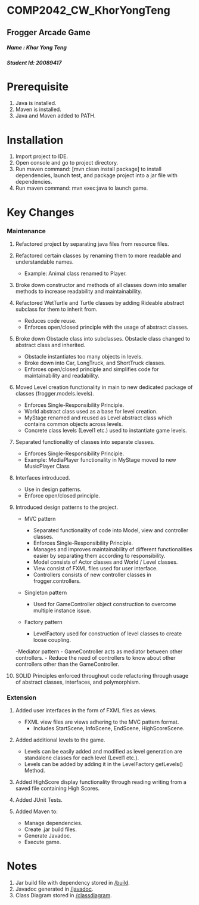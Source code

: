 # COMP2042_CW_KhorYongTeng
## Frogger Arcade Game
##### Name : Khor Yong Teng
##### Student Id: 20089417

# Prerequisite

1. 	Java is installed.
2.	Maven is installed.
3.	Java and Maven added to PATH.

# Installation

1.	Import project to IDE.
2.	Open console and go to project directory.
3. 	Run maven command: [mvn clean install package] to install dependencies, launch test, and package project into a jar file with dependencies.
4. 	Run maven command: mvn exec:java to launch game.

# Key Changes
 
### Maintenance
1. 	Refactored project by separating java files from resource files.

2.	Refactored certain classes by renaming them to more readable and understandable names.
	- Example: Animal class renamed to Player.
	
3. 	Broke down constructor and methods of all classes down into smaller methods to increase readability and maintainability. 

4. 	Refactored WetTurtle and Turtle classes by adding Rideable abstract subclass for them to inherit from.
	- Reduces code reuse.
	- Enforces open/closed principle with the usage of abstract classes.
	
5.	Broke down Obstacle class into subclasses. Obstacle class changed to abstract class and inherited.
	- Obstacle instantiates too many objects in levels. 
	- Broke down into Car, LongTruck, and ShortTruck classes.
	- Enforces open/closed principle and simplifies code for maintainability and readability.
	
6.	Moved Level creation functionality in main to new dedicated package of classes (frogger.models.levels).
	- Enforces Single-Responsibility Principle.
	- World abstract class used as a base for level creation.
	- MyStage renamed and reused as Level abstract class which contains common objects across levels.
	- Concrete class levels (Level1 etc.) used to instantiate game levels.
	
7. 	Separated functionality of classes into separate classes.
	- Enforces Single-Responsibility Principle.
	- Example: MediaPlayer functionality in MyStage moved to new MusicPlayer Class

9. 	Interfaces introduced.
	- Use in design patterns.
	- Enforce open/closed principle.
	
8. 	Introduced design patterns to the project.
	- MVC pattern
		- Separated functionality of code into Model, view and controller classes.
		- Enforces Single-Responsibility Principle.
		- Manages and improves maintainability of different functionalities easier by separating them according to responsibility.
		- Model consists of Actor classes and World / Level classes.
		- View consist of FXML files used for user interface.
		- Controllers consists of new controller classes in frogger.controllers.
	
	- Singleton pattern
		- Used for GameController object construction to overcome multiple instance issue.
		
	- Factory pattern
		- LevelFactory used for construction of level classes to create loose coupling.
		
	-Mediator pattern
		- GameController acts as mediator between other controllers.
		- Reduce the need of controllers to know about other controllers other than the GameController.

10. SOLID Principles enforced throughout code refactoring through usage of abstract classes, interfaces, and polymorphism.

### Extension
1. 	Added user interfaces in the form of FXML files as views.
	- FXML view files are views adhering to the MVC pattern format.
		- Includes StartScene, InfoScene, EndScene, HighScoreScene.
 
2. 	Added additional levels to the game.
	- Levels can be easily added and modified as level generation are standalone classes for each level (Level1 etc.).
	- Levels can be added by adding it in the LevelFactory getLevels() Method.
	
3. 	Added HighScore display functionality through reading writing from a saved file containing High Scores.
 
4. 	Added JUnit Tests.

5. 	Added Maven to:
	- Manage dependencies.
	- Create .jar build files.
	- Generate Javadoc.
	- Execute game.
	
# Notes
1.	Jar build file with dependency stored in [/build](/build).
2.	Javadoc generated in [/javadoc](/javadoc).
3. 	Class Diagram stored in [/classdiagram](/classdiagram).
